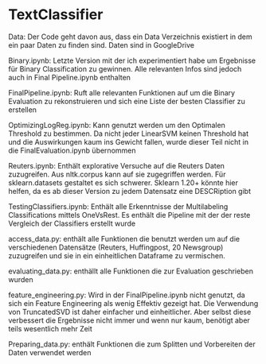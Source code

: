 # TextClassifier

Data: Der Code geht davon aus, dass ein Data Verzeichnis existiert in dem ein paar Daten zu finden sind. Daten sind in GoogleDrive

Binary.ipynb: Letzte Version mit der ich experimentiert habe um Ergebnisse für Binary Classification zu gewinnen. Alle relevanten Infos sind jedoch auch in Final Pipeline.ipynb enthalten

FinalPipeline.ipynb: Ruft alle relevanten Funktionen auf um die Binary Evaluation zu rekonstruieren und sich eine Liste der besten Classifier zu erstellen

OptimizingLogReg.ipynb: Kann genutzt werden um den Optimalen Threshold zu bestimmen. Da nicht jeder LinearSVM keinen Threshold hat und die Auswirkungen kaum ins Gewicht fallen, wurde dieser Teil nicht in die FinalEvaluation.ipynb übernommen

Reuters.ipynb: Enthält explorative Versuche auf die Reuters Daten zuzugreifen. Aus nltk.corpus kann auf sie zugegriffen werden. Für sklearn.datasets gestaltet es sich schwerer. Sklearn 1.20+ könnte hier helfen, da es ab dieser Version zu jedem Datensatz eine DESCRiption gibt

TestingClassifiers.ipynb: Enthält alle Erkenntnisse der Multilabeling Classifications mittels OneVsRest. Es enthält die Pipeline mit der der reste Vergleich der Classifiers erstellt wurde

access_data.py: enthält alle Funktionen die benutzt werden um auf die verschiedenen Datensätze (Reuters, Huffingpost, 20 Newsgroup) zuzugreifen und sie in ein einheitlichen Dataframe zu vermischen.

evaluating_data.py: enthällt alle Funktionen die zur Evaluation geschrieben wurden

feature_engineering.py: Wird in der FinalPipeline.ipynb nicht genutzt, da sich ein Feature Engineering als wenig Effektiv gezeigt hat. Die Verwendung von TruncatedSVD ist daher einfacher und einheitlicher. Aber selbst diese verbessert die Ergebnisse nicht immer und wenn nur kaum, benötigt aber teils wesentlich mehr Zeit

Preparing_data.py: enthält Funktionen die zum Splitten und Vorbereiten der Daten verwendet werden
